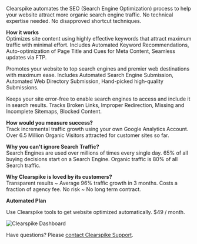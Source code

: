 Clearspike automates the SEO (Search Engine Optimization) process to help your website attract more organic search engine traffic. No technical expertise needed. No disapproved shortcut techniques. 


<b>How it works</b><br>
Optimizes site content using highly effective keywords that attract maximum traffic with minimal effort. Includes Automated Keyword Recommendations, Auto-optimization of Page Title and Cues for Meta Content, Seamless updates via FTP.

Promotes your website to top search engines and premier web destinations with maximum ease. Includes Automated Search Engine Submission, Automated Web Directory Submission, Hand-picked high-quality Submissions.

Keeps your site error-free to enable search engines to access and include it in search results. Tracks Broken Links, Improper Redirection, Missing and Incomplete Sitemaps, Blocked Content.

<b>How would you measure success?</b><br>
Track incremental traffic growth using your own Google Analytics Account. Over 6.5 Million Organic Visitors attracted for customer sites so far.

<b>Why you can't ignore Search Traffic?</b><br>
Search Engines are used over millions of times every single day.
65% of all buying decisions start on a Search Engine.
Organic traffic is 80% of all Search traffic.

<b>Why Clearspike is loved by its customers?</b><br>
Transparent results ~ Average 96% traffic growth in 3 months.
Costs a fraction of agency fee.
No risk ~ No long term contract.

<b>Automated Plan</b><br>

Use Clearspike tools to get website optimized automatically. $49 / month.

![Clearspike Dashboard](/images/apps/clearspike/dashboard-1.png "Clearspike more traffic, no more hassle.")

Have questions? Please [contact Clearspike Support](mailto:support@clearspike.com?Subject=CloudFlare%20Question).



